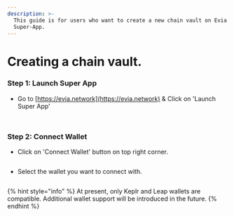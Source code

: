 ```yaml
---
description: >-
  This guide is for users who want to create a new chain vault on Evia
  Super-App.
---
```


# Creating a chain vault.

### Step 1: Launch Super App

* Go to [https://evia.network](https://evia.network) & Click on 'Launch Super App'

<figure><img src="../.gitbook/assets/Screenshot 2023-12-24 at 7.40.05 PM.png" alt=""><figcaption></figcaption></figure>

<figure><img src="../.gitbook/assets/Screenshot 2023-12-24 at 8.12.03 PM.png" alt=""><figcaption></figcaption></figure>

### Step 2: Connect Wallet

* Click on 'Connect Wallet' button on top right corner.

<figure><img src="../.gitbook/assets/Screenshot 2023-12-24 at 8.13.16 PM.png" alt=""><figcaption></figcaption></figure>

* Select the wallet you want to connect with.

<figure><img src="../.gitbook/assets/Screenshot 2023-12-24 at 8.14.59 PM.png" alt=""><figcaption></figcaption></figure>

{% hint style="info" %}
At present, only Keplr and Leap wallets are compatible. Additional wallet support will be introduced in the future.
{% endhint %}

